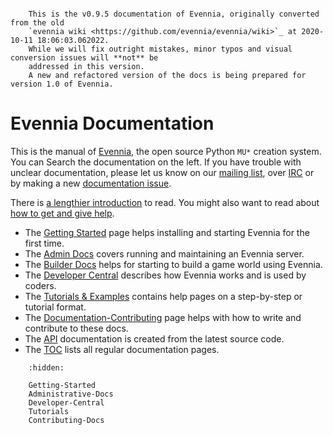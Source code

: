 ```important::

    This is the v0.9.5 documentation of Evennia, originally converted from the old
    `evennia wiki <https://github.com/evennia/evennia/wiki>`_ at 2020-10-11 18:06:03.062022.
    While we will fix outright mistakes, minor typos and visual conversion issues will **not** be 
    addressed in this version.
    A new and refactored version of the docs is being prepared for version 1.0 of Evennia.
```

# Evennia Documentation

This is the manual of [Evennia](http://www.evennia.com), the open source Python `MU*` creation
system.
You can Search the documentation on the left. If you have trouble with unclear documentation, please 
let us know on our [mailing list][group], over [IRC][chat] or by making a new [documentation issue](github:issue).

There is [a lengthier introduction](./Evennia-Introduction) to read. You might also want to read about
[how to get and give help](./How-To-Get-And-Give-Help).

- The [Getting Started](./Getting-Started) page helps installing and starting Evennia for the first
time.
- The [Admin Docs](./Administrative-Docs) covers running and maintaining an Evennia server.
- The [Builder Docs](./Builder-Docs) helps for starting to build a game world using Evennia.
- The [Developer Central](./Developer-Central) describes how Evennia works and is used by coders.
- The [Tutorials & Examples](./Tutorials) contains help pages on a step-by-step or tutorial format.
- The [Documentation-Contributing](./Contributing-Docs) page helps with how to write and contribute to these docs.
- The [API](./Evennia-API) documentation is created from the latest source code.
- The [TOC](./toc) lists all regular documentation pages.

[group]: https://groups.google.com/forum/#%21forum/evennia
[chat]: http://tinyurl.com/p22oofg
[icon_new]: https://raw.githubusercontent.com/wiki/evennia/evennia/images/bright4.png
[icon_admin]: https://raw.githubusercontent.com/wiki/evennia/evennia/images/speedometer26.png
[icon_builder]: https://raw.githubusercontent.com/wiki/evennia/evennia/images/toolbox3.png
[icon_devel]: https://raw.githubusercontent.com/wiki/evennia/evennia/images/technical.png
[icon_tutorial]: https://raw.githubusercontent.com/wiki/evennia/evennia/images/living1.png
[icon_API]: https://raw.githubusercontent.com/wiki/evennia/evennia/images/python3.png


```toctree::
    :hidden:

    Getting-Started
    Administrative-Docs
    Developer-Central
    Tutorials
    Contributing-Docs 

```